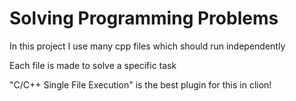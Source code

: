 # Solving Programming Problems

In this project I use many cpp files which should run independently

Each file is made to solve a specific task

"C/C++ Single File Execution" is the best plugin for this in clion!
